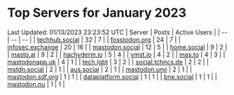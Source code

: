 # Top Servers for January 2023
Last Updated: 01/13/2023 23:23:52 UTC
| Server | Posts | Active Users |
| -- | -- | -- |
| [techhub.social](https://techhub.social/tags/PowerShell) | 32 | 7 |
| [fosstodon.org](https://fosstodon.org/tags/PowerShell) | 24 | 7 |
| [infosec.exchange](https://infosec.exchange/tags/PowerShell) | 20 | 16 |
| [mastodon.social](https://mastodon.social/tags/PowerShell) | 12 | 5 |
| [home.social](https://home.social/tags/PowerShell) | 9 | 2 |
| [masto.ai](https://masto.ai/tags/PowerShell) | 9 | 2 |
| [hachyderm.io](https://hachyderm.io/tags/PowerShell) | 5 | 4 |
| [vmst.io](https://vmst.io/tags/PowerShell) | 4 | 2 |
| [mas.to](https://mas.to/tags/PowerShell) | 4 | 3 |
| [mastodonapp.uk](https://mastodonapp.uk/tags/PowerShell) | 4 | 1 |
| [tech.lgbt](https://tech.lgbt/tags/PowerShell) | 3 | 2 |
| [social.tchncs.de](https://social.tchncs.de/tags/PowerShell) | 2 | 2 |
| [mstdn.social](https://mstdn.social/tags/PowerShell) | 2 | 1 |
| [aus.social](https://aus.social/tags/PowerShell) | 2 | 1 |
| [mastodon.uno](https://mastodon.uno/tags/PowerShell) | 2 | 1 |
| [mastodon.sdf.org](https://mastodon.sdf.org/tags/PowerShell) | 1 | 1 |
| [dataplatform.social](https://dataplatform.social/tags/PowerShell) | 1 | 1 |
| [bne.social](https://bne.social/tags/PowerShell) | 1 | 1 |
| [mastodon.nu](https://mastodon.nu/tags/PowerShell) | 1 | 1 |
